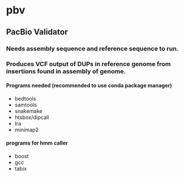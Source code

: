 # pbv

## PacBio Validator

### Needs assembly sequence and reference sequence to run.
### Produces VCF output of DUPs in reference genome from insertions found in assembly of genome.

#### Programs needed (recommended to use conda package manager)
- bedtools
- samtools
- snakemake
- htsbox/dipcall
- lra
- minimap2
#### programs for hmm caller
- boost
- gcc
- tabix 
